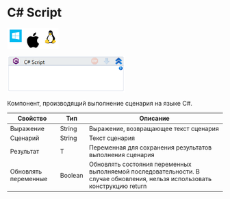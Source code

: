 # C# Script

![](<../../../.gitbook/assets/image (100) (1) (1) (1) (1) (2) (245).png>)

![](<../../../.gitbook/assets/image (137).png>)

Компонент, производящий выполнение сценария на языке C#.

| Свойство             | Тип     | Описание                                                                                                                   |
| -------------------- | ------- | -------------------------------------------------------------------------------------------------------------------------- |
| Выражение            | String  | Выражение, возвращающее текст сценария                                                                                     |
| Сценарий             | String  | Текст сценария                                                                                                             |
| Результат            | T       | Переменная для сохранения результатов выполнения сценария                                                                  |
| Обновлять переменные | Boolean | Обновлять состояния переменных выполняемой последовательности. В случае обновления, нельзя использовать конструкцию return |
